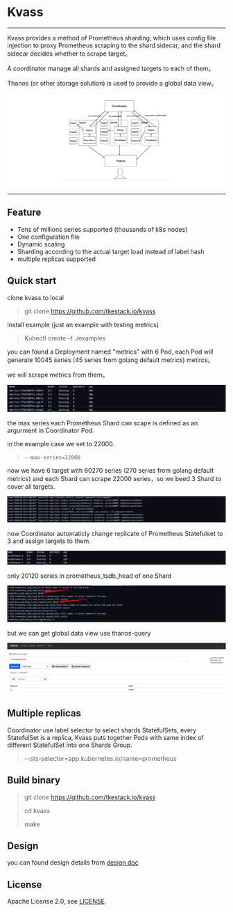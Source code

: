 
# Kvass

------

Kvass provides a method of Prometheus sharding, which uses config file injection to proxy Prometheus scraping to the shard sidecar, and the shard sidecar decides whether to scrape target。

A coordinator manage all shards  and assigned targets to each of them。

Thanos (or other storage solution) is used to provide a global data view。

![image-20200916114336447](./README.assets/image-20200916114336447.png)

------

## Feature

* Tens of millions series supported (thousands of k8s nodes)
* One configuration file
* Dynamic scaling
* Sharding according to the actual target load instead of label hash
* multiple replicas supported

## Quick start 

clone kvass to local 

> git clone https://github.com/tkestack.io/kvass

install example (just an example with testing metrics)

> Kubectl create -f ./examples

you can found a Deployment named "metrics" with 6 Pod, each Pod will generate 10045 series (45 series from golang default metrics) metircs。

we will scrape metrics from them。

![image-20200916185943754](./README.assets/image-20200916185943754.png)

the max series each Prometheus Shard can scape is defined as an argurment in Coordinator Pod.

in the example case we set to 22000.

> ```
> --max-series=22000
> ```

now we have 6 target with 60270 series  (270 series from golang default metrics)  and each Shard can scrape 22000 series，so we beed 3 Shard to cover all targets.

![image-20200916190045700](./README.assets/image-20200916190045700.png)

now Coordinator  automaticly change replicate of Prometheus Statefulset to 3 and assign targets to them.

![image-20200916190143119](./README.assets/image-20200916190143119.png)

only 20120 series in prometheus_tsdb_head of one Shard

![image-20200917112924277](./README.assets/image-20200917112924277.png)

but we can get global data view use thanos-query

![image-20200917112711674](./README.assets/image-20200917112711674.png)

## Multiple replicas

Coordinator use label selector to select shards StatefulSets, every StatefulSet is a replica, Kvass puts together Pods with same index of different StatefulSet into one Shards Group.

> --sts-selector=app.kubernetes.io/name=prometheus

## Build binary

> git clone https://github.com/tkestack.io/kvass
>
> cd kvass
>
> make 

## Design

you can found design details from [design doc](./documents/design.md)

## License
Apache License 2.0, see [LICENSE](./LICENSE).

